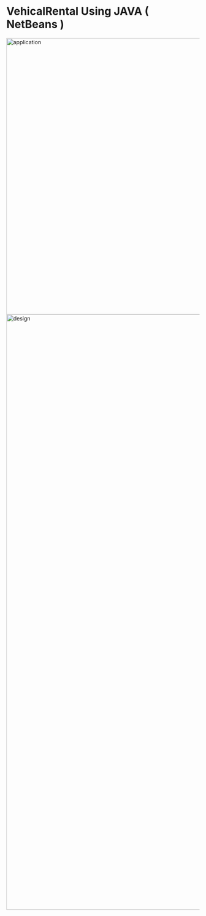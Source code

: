# VehicalRental Using JAVA ( NetBeans )
 
<img width="720" alt="application" src="https://github.com/user-attachments/assets/43637551-0fc4-46cb-a49a-5e02b5be86f5" />
<img width="1552" alt="design" src="https://github.com/user-attachments/assets/1d6735ac-40cf-4bfc-8997-1ec104d7baad" />
